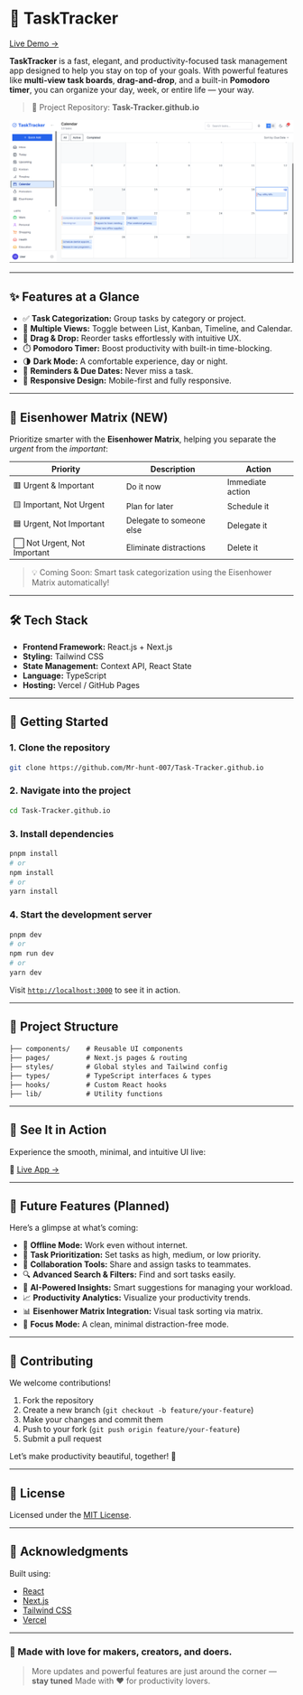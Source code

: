 # 🚀 TaskTracker

[Live Demo →](https://tasktrackerx.vercel.app/)

**TaskTracker** is a fast, elegant, and productivity-focused task management app designed to help you stay on top of your goals. With powerful features like **multi-view task boards**, **drag-and-drop**, and a built-in **Pomodoro timer**, you can organize your day, week, or entire life — your way.

> 📁 Project Repository: **Task-Tracker.github.io**

![TaskTracker Preview](https://raw.githubusercontent.com/Mr-hunt-007/Task-Tracker.github.io/refs/heads/main/Task-Tracker.png?height=600&width=1200)

---

## ✨ Features at a Glance

- ✅ **Task Categorization:** Group tasks by category or project.
- 🧩 **Multiple Views:** Toggle between List, Kanban, Timeline, and Calendar.
- 🔀 **Drag & Drop:** Reorder tasks effortlessly with intuitive UX.
- ⏱️ **Pomodoro Timer:** Boost productivity with built-in time-blocking.
- 🌗 **Dark Mode:** A comfortable experience, day or night.
- 🔔 **Reminders & Due Dates:** Never miss a task.
- 📱 **Responsive Design:** Mobile-first and fully responsive.

---

## 🧠 Eisenhower Matrix (NEW)

Prioritize smarter with the **Eisenhower Matrix**, helping you separate the *urgent* from the *important*:

| Priority | Description                 | Action            |
|----------|-----------------------------|-------------------|
| 🟥 Urgent & Important    | Do it now                      | Immediate action  |
| 🟨 Important, Not Urgent | Plan for later                 | Schedule it       |
| 🟦 Urgent, Not Important | Delegate to someone else       | Delegate it       |
| ⬜ Not Urgent, Not Important | Eliminate distractions     | Delete it         |

> 💡 Coming Soon: Smart task categorization using the Eisenhower Matrix automatically!

---

## 🛠️ Tech Stack

- **Frontend Framework:** React.js + Next.js
- **Styling:** Tailwind CSS
- **State Management:** Context API, React State
- **Language:** TypeScript
- **Hosting:** Vercel / GitHub Pages

---

## 🚀 Getting Started

### 1. Clone the repository

```bash
git clone https://github.com/Mr-hunt-007/Task-Tracker.github.io
```

### 2. Navigate into the project

```bash
cd Task-Tracker.github.io
```

### 3. Install dependencies

```bash
pnpm install
# or
npm install
# or
yarn install
```

### 4. Start the development server

```bash
pnpm dev
# or
npm run dev
# or
yarn dev
```

Visit [`http://localhost:3000`](http://localhost:3000) to see it in action.

---

## 📁 Project Structure

```
├── components/    # Reusable UI components
├── pages/         # Next.js pages & routing
├── styles/        # Global styles and Tailwind config
├── types/         # TypeScript interfaces & types
├── hooks/         # Custom React hooks
├── lib/           # Utility functions
```

---

## 📸 See It in Action

Experience the smooth, minimal, and intuitive UI live:

🔗 [Live App →](https://tasktrackerx.vercel.app/)

---

## 🌱 Future Features (Planned)

Here’s a glimpse at what’s coming:

- 📶 **Offline Mode:** Work even without internet.
- 🎯 **Task Prioritization:** Set tasks as high, medium, or low priority.
- 🤝 **Collaboration Tools:** Share and assign tasks to teammates.
- 🔍 **Advanced Search & Filters:** Find and sort tasks easily.
- 🧠 **AI-Powered Insights:** Smart suggestions for managing your workload.
- 📈 **Productivity Analytics:** Visualize your productivity trends.
- 📊 **Eisenhower Matrix Integration:** Visual task sorting via matrix.
- 🧘 **Focus Mode:** A clean, minimal distraction-free mode.

---

## 🤝 Contributing

We welcome contributions!

1. Fork the repository
2. Create a new branch (`git checkout -b feature/your-feature`)
3. Make your changes and commit them
4. Push to your fork (`git push origin feature/your-feature`)
5. Submit a pull request

Let’s make productivity beautiful, together! 🙌

---

## 📜 License

Licensed under the [MIT License](LICENSE).

---

## 🙌 Acknowledgments

Built using:

- [React](https://reactjs.org/)
- [Next.js](https://nextjs.org/)
- [Tailwind CSS](https://tailwindcss.com/)
- [Vercel](https://vercel.com/)

---

### 💖 Made with love for makers, creators, and doers.

> More updates and powerful features are just around the corner — **stay tuned**
> Made with ❤️ for productivity lovers.
